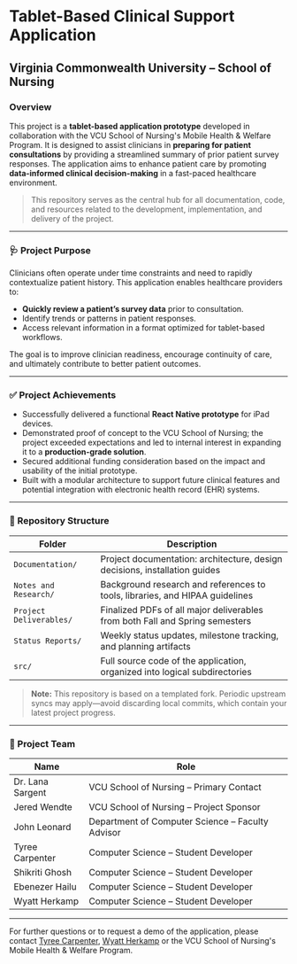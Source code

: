# Tablet-Based Clinical Support Application

## Virginia Commonwealth University – School of Nursing

### Overview

This project is a **tablet-based application prototype** developed in collaboration with the VCU School of Nursing's Mobile Health & Welfare Program. It is designed to assist clinicians in **preparing for patient consultations** by providing a streamlined summary of prior patient survey responses. The application aims to enhance patient care by promoting **data-informed clinical decision-making** in a fast-paced healthcare environment.

> This repository serves as the central hub for all documentation, code, and resources related to the development, implementation, and delivery of the project.

---

### 🩺 Project Purpose

Clinicians often operate under time constraints and need to rapidly contextualize patient history. This application enables healthcare providers to:

- **Quickly review a patient’s survey data** prior to consultation.
- Identify trends or patterns in patient responses.
- Access relevant information in a format optimized for tablet-based workflows.

The goal is to improve clinician readiness, encourage continuity of care, and ultimately contribute to better patient outcomes.

---

### ✅ Project Achievements

- Successfully delivered a functional **React Native prototype** for iPad devices.
- Demonstrated proof of concept to the VCU School of Nursing; the project exceeded expectations and led to internal interest in expanding it to a **production-grade solution**.
- Secured additional funding consideration based on the impact and usability of the initial prototype.
- Built with a modular architecture to support future clinical features and potential integration with electronic health record (EHR) systems.

---

### 📁 Repository Structure

| Folder                  | Description                                                                  |
| ----------------------- | ---------------------------------------------------------------------------- |
| `Documentation/`        | Project documentation: architecture, design decisions, installation guides   |
| `Notes and Research/`   | Background research and references to tools, libraries, and HIPAA guidelines |
| `Project Deliverables/` | Finalized PDFs of all major deliverables from both Fall and Spring semesters |
| `Status Reports/`       | Weekly status updates, milestone tracking, and planning artifacts            |
| `src/`                  | Full source code of the application, organized into logical subdirectories   |

> **Note:** This repository is based on a templated fork. Periodic upstream syncs may apply—avoid discarding local commits, which contain your latest project progress.

---

### 👥 Project Team

| Name             | Role                                             |
| ---------------- | ------------------------------------------------ |
| Dr. Lana Sargent | VCU School of Nursing – Primary Contact          |
| Jered Wendte     | VCU School of Nursing – Project Sponsor          |
| John Leonard     | Department of Computer Science – Faculty Advisor |
| Tyree Carpenter  | Computer Science – Student Developer             |
| Shikriti Ghosh   | Computer Science – Student Developer             |
| Ebenezer Hailu   | Computer Science – Student Developer             |
| Wyatt Herkamp    | Computer Science – Student Developer             |

---

For further questions or to request a demo of the application, please contact [Tyree Carpenter](https://github.com/tyreesamurai), [Wyatt Herkamp](https://github.com/wyatt-herkamp) or the VCU School of Nursing's Mobile Health & Welfare Program.
